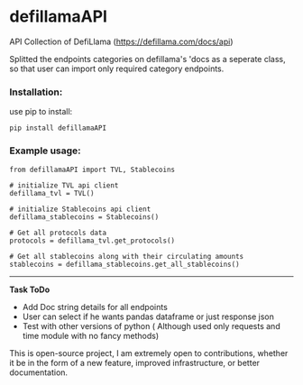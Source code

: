 # defillamaAPI
API Collection of DefiLlama (https://defillama.com/docs/api)

Splitted the endpoints categories on defillama's 'docs as a seperate class, so that user can import only required category endpoints.

### Installation:

use pip to install:

``` 
pip install defillamaAPI
```

### Example usage:

```
from defillamaAPI import TVL, Stablecoins

# initialize TVL api client
defillama_tvl = TVL()

# initialize Stablecoins api client
defillama_stablecoins = Stablecoins()

# Get all protocols data
protocols = defillama_tvl.get_protocols()

# Get all stablecoins along with their circulating amounts
stablecoins = defillama_stablecoins.get_all_stablecoins()
```
-------
**Task ToDo**
- Add Doc string details for all endpoints
- User can select if he wants pandas dataframe or just response json
- Test with other versions of python ( Although used only requests and time module with no fancy methods)

This is open-source project, I am extremely open to contributions, whether it be in the form of a new feature, improved infrastructure, or better documentation.
